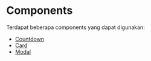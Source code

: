 # Components

Terdapat beberapa components yang dapat digunakan:
- [Countdown](components/countdown.md)
- [Card](components/card.md)
- [Modal](components/modal.md)